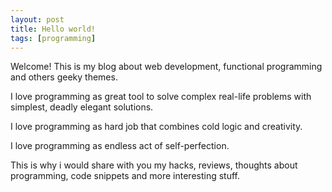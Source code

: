 ```yaml
---
layout: post
title: Hello world!
tags: [programming]
---
```


Welcome! This is my blog about web development, functional programming and others geeky themes.  

I love programming as great tool to solve complex real-life problems with simplest, deadly elegant solutions.  

I love programming as hard job that combines cold logic and creativity.  

I love programming as endless act of self-perfection.  

This is why i would share with you my hacks, reviews, thoughts about programming, code snippets and more interesting stuff.  
